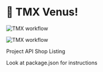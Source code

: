 # 🚀 TMX Venus!

![TMX workflow](https://github.com/tjmelo/tmx-venus/actions/workflows/tmx-venus-action.yml/badge.svg)

![TMX workflow](https://github.com/tjmelo/tmx-venus/actions/workflows/tmx-venus-action.yml/badge.svg?branch=main)


Project API Shop Listing

Look at package.json for instructions